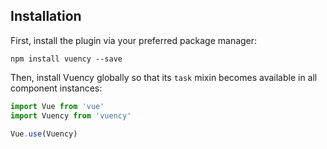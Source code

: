 ## Installation

First, install the plugin via your preferred package manager:

`npm install vuency --save`

Then, install Vuency globally so that its `task` mixin becomes available in all component instances:

```js
import Vue from 'vue'
import Vuency from 'vuency'

Vue.use(Vuency)
```
